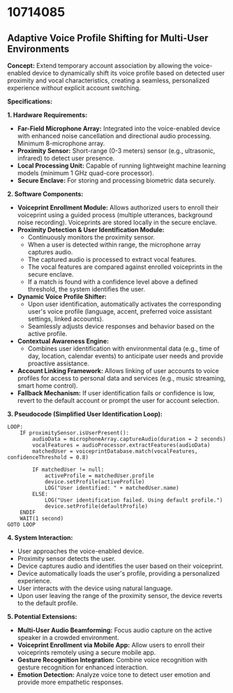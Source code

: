 # 10714085

## Adaptive Voice Profile Shifting for Multi-User Environments

**Concept:** Extend temporary account association by allowing the voice-enabled device to dynamically shift its voice profile based on detected user proximity and vocal characteristics, creating a seamless, personalized experience *without* explicit account switching.

**Specifications:**

**1. Hardware Requirements:**

*   **Far-Field Microphone Array:** Integrated into the voice-enabled device with enhanced noise cancellation and directional audio processing. Minimum 8-microphone array.
*   **Proximity Sensor:**  Short-range (0-3 meters) sensor (e.g., ultrasonic, infrared) to detect user presence.
*   **Local Processing Unit:**  Capable of running lightweight machine learning models (minimum 1 GHz quad-core processor).
*   **Secure Enclave:** For storing and processing biometric data securely.

**2. Software Components:**

*   **Voiceprint Enrollment Module:**  Allows authorized users to enroll their voiceprint using a guided process (multiple utterances, background noise recording).  Voiceprints are stored locally in the secure enclave.
*   **Proximity Detection & User Identification Module:**
    *   Continuously monitors the proximity sensor.
    *   When a user is detected within range, the microphone array captures audio.
    *   The captured audio is processed to extract vocal features.
    *   The vocal features are compared against enrolled voiceprints in the secure enclave.
    *   If a match is found with a confidence level above a defined threshold, the system identifies the user.
*   **Dynamic Voice Profile Shifter:**
    *   Upon user identification, automatically activates the corresponding user's voice profile (language, accent, preferred voice assistant settings, linked accounts).
    *   Seamlessly adjusts device responses and behavior based on the active profile.
*   **Contextual Awareness Engine:**
    *   Combines user identification with environmental data (e.g., time of day, location, calendar events) to anticipate user needs and provide proactive assistance.
*   **Account Linking Framework:** Allows linking of user accounts to voice profiles for access to personal data and services (e.g., music streaming, smart home control).
*   **Fallback Mechanism:** If user identification fails or confidence is low, revert to the default account or prompt the user for account selection.

**3. Pseudocode (Simplified User Identification Loop):**

```pseudocode
LOOP:
    IF proximitySensor.isUserPresent():
        audioData = microphoneArray.captureAudio(duration = 2 seconds)
        vocalFeatures = audioProcessor.extractFeatures(audioData)
        matchedUser = voiceprintDatabase.match(vocalFeatures, confidenceThreshold = 0.8)

        IF matchedUser != null:
            activeProfile = matchedUser.profile
            device.setProfile(activeProfile)
            LOG("User identified: " + matchedUser.name)
        ELSE:
            LOG("User identification failed. Using default profile.")
            device.setProfile(defaultProfile)
    ENDIF
    WAIT(1 second)
GOTO LOOP
```

**4. System Interaction:**

*   User approaches the voice-enabled device.
*   Proximity sensor detects the user.
*   Device captures audio and identifies the user based on their voiceprint.
*   Device automatically loads the user's profile, providing a personalized experience.
*   User interacts with the device using natural language.
*   Upon user leaving the range of the proximity sensor, the device reverts to the default profile.

**5. Potential Extensions:**

*   **Multi-User Audio Beamforming:**  Focus audio capture on the active speaker in a crowded environment.
*   **Voiceprint Enrollment via Mobile App:**  Allow users to enroll their voiceprints remotely using a secure mobile app.
*   **Gesture Recognition Integration:**  Combine voice recognition with gesture recognition for enhanced interaction.
*   **Emotion Detection:**  Analyze voice tone to detect user emotion and provide more empathetic responses.